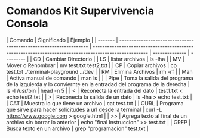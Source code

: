 # Comandos Kit Supervivencia Consola

| Comando | Significado                                                       | Ejemplo                                                                                               |
| ------- | ----------------------------------------------------------------- | ----------------------------------------------------------------------------------------------------- | -------------- | --------- |
| CD      | Cambiar Directorio                                                |
| LS      | listar archivos                                                   | ls -lha                                                                                               |
| MV      | Mover o Renombrar                                                 | mv test.txt test2.txt                                                                                 |
| CP      | Copiar archivos                                                   | cp test.txt ./terminal-playground ../dev                                                              |
| RM      | Elimina Archivos                                                  | rm -rf                                                                                                |
| Man     | Activa manual de comando                                          | man ls                                                                                                |
|         | Pipe                                                              | Toma la salida del programa de la izquierda y lo conviernte en la entradad del programa de la derecha | ls -l /usr/bin | head -n 5 |
| <       | Reconecta la entrada del dato                                     | test1.txt < echo test2.txt                                                                            |
| >       | Reconecta la salida de un dato                                    | ls -lha > echo test.txt                                                                               |
| CAT     | Muestra lo que tiene un archivo                                   | cat test.txt                                                                                          |
| CURL    | Programa que sirve para hacer solicitudes a url desde la terminal | curl -L https://www.google.com > google.html                                                          |
| >>      | Agrega texto al final de un archivo sin borrar lo anterior        | echo "final Instruccion" >> test.txt                                                                  |
| GREP    | Busca texto en un archivo                                         | grep "programacion" test.txt                                                                          |
